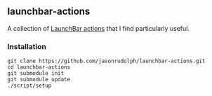 ## launchbar-actions

A collection of [LaunchBar actions][actions] that I find particularly useful.

### Installation

```
git clone https://github.com/jasonrudolph/launchbar-actions.git
cd launchbar-actions
git submodule init
git submodule update
./script/setup
```

[actions]: https://www.obdev.at/products/launchbar/actions.html
